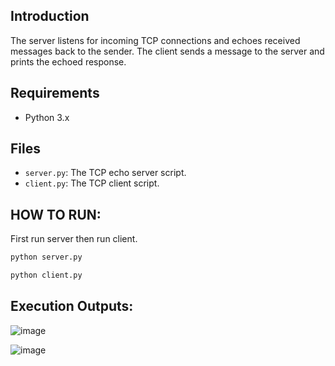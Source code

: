 ## Introduction

The server listens for incoming TCP connections and echoes received messages back to the sender. The client sends a message to the server and prints the echoed response.

## Requirements

- Python 3.x

## Files

- `server.py`: The TCP echo server script.
- `client.py`: The TCP client script.

## HOW TO RUN: 

First run server then run client.

```bash
python server.py
```

```bash
python client.py
```

## Execution Outputs:

![image](https://github.com/SaadARazzaq/Blackhat-Python/assets/123338307/f220239c-03bf-48cc-99aa-e3dabe0d641d)

![image](https://github.com/SaadARazzaq/Blackhat-Python/assets/123338307/68524bb6-0942-49ff-aae3-51ec2ddffef7)
